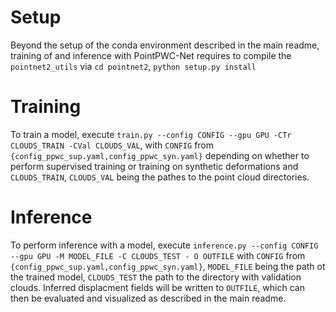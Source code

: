# Setup
Beyond the setup of the conda environment described in the main readme, training of and inference with PointPWC-Net requires to compile the `pointnet2_utils` via `cd pointnet2`, `python setup.py install`

# Training
To train a model, execute `train.py --config CONFIG --gpu GPU -CTr CLOUDS_TRAIN -CVal CLOUDS_VAL`, with `CONFIG` from `{config_ppwc_sup.yaml,config_ppwc_syn.yaml}` depending on whether to perform supervised training or training on synthetic deformations and `CLOUDS_TRAIN`, `CLOUDS_VAL` being the pathes to the point cloud directories.

# Inference
To perform inference with a model, execute `inference.py --config CONFIG --gpu GPU -M MODEL_FILE -C CLOUDS_TEST - O OUTFILE`
with `CONFIG` from `{config_ppwc_sup.yaml,config_ppwc_syn.yaml}`, `MODEL_FILE` being the path ot the trained model,
`CLOUDS_TEST` the path to the directory with validation clouds.
Inferred displacment fields will be written to `OUTFILE`, which can then be evaluated and visualized as described in the main readme.

